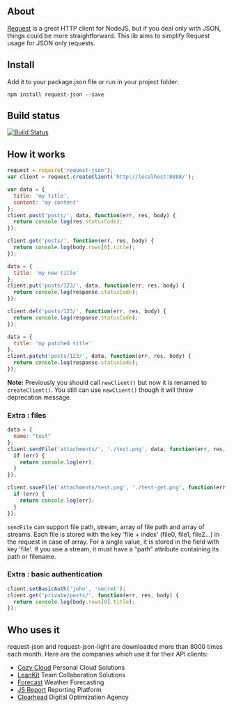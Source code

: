 ## About

[Request](https://github.com/mikeal/request) is a great HTTP client for NodeJS,
but if you deal only with JSON, things could be more straightforward. This lib
aims to simplify Request usage for
JSON only requests.

## Install

Add it to your package.json file or run in your project folder:

    npm install request-json --save

## Build status

[![Build
Status](https://travis-ci.org/cozy/request-json.png?branch=master)](https://travis-ci.org/mycozycloud/request-json)

## How it works

```javascript
request = require('request-json');
var client = request.createClient('http://localhost:8888/');

var data = {
  title: 'my title',
  content: 'my content'
};
client.post('posts/', data, function(err, res, body) {
  return console.log(res.statusCode);
});

client.get('posts/', function(err, res, body) {
  return console.log(body.rows[0].title);
});

data = {
  title: 'my new title'
};
client.put('posts/123/', data, function(err, res, body) {
  return console.log(response.statusCode);
});

client.del('posts/123/', function(err, res, body) {
  return console.log(response.statusCode);
});

data = {
  title: 'my patched title'
};
client.patch('posts/123/', data, function(err, res, body) {
  return console.log(response.statusCode);
});
```

**Note:** Previously you should call `newClient()` but now it is renamed to `createClient()`.
You still can use `newClient()` though it will throw deprecation message.

### Extra : files

```javascript
data = {
  name: "test"
};
client.sendFile('attachments/', './test.png', data, function(err, res, body) {
  if (err) {
    return console.log(err);
  }
});

client.saveFile('attachments/test.png', './test-get.png', function(err, res, body) {
  if (err) {
    return console.log(err);
  }
});

```

`sendFile` can support file path, stream, array of file path and array of
streams. Each file is stored with the key 'file + index' (file0, file1,
file2...) in the request in case of array. For a single value, it is stored in
the field with key 'file'.
If you use a stream, it must have a "path" attribute containing its path or filename.


### Extra : basic authentication

```javascript
client.setBasicAuth('john', 'secret');
client.get('private/posts/', function(err, res, body) {
  return console.log(body.rows[0].title);
});

```

## Who uses it

request-json and request-json-light are downloaded more than 8000 times each
month. Here are the companies which use it for their API clients:

* [Cozy Cloud](http://cozy.io) Personal Cloud Solutions
* [LeanKit](http://leankit.com/) Team Collaboration Solutions
* [Forecast](http://forecast.io/) Weather Forecasting
* [JS Report](http://jsreport.net/) Reporting Platform
* [Clearhead](http://clearhead.me/) Digital Optimization Agency

